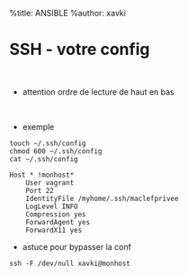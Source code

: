 %title: ANSIBLE
%author: xavki


# SSH - votre config



<br>

* attention ordre de lecture de haut en bas

<br>

* exemple

```
touch ~/.ssh/config
chmod 600 ~/.ssh/config
cat ~/.ssh/config

Host * !monhost*
    User vagrant
    Port 22
    IdentityFile /myhome/.ssh/maclefprivee
    LogLevel INFO
    Compression yes
    ForwardAgent yes
    ForwardX11 yes
```

* astuce pour bypasser la conf

```
ssh -F /dev/null xavki@monhost
```
